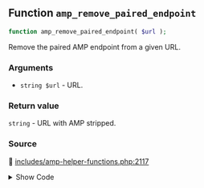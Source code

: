 ## Function `amp_remove_paired_endpoint`

```php
function amp_remove_paired_endpoint( $url );
```

Remove the paired AMP endpoint from a given URL.

### Arguments

* `string $url` - URL.

### Return value

`string` - URL with AMP stripped.

### Source

:link: [includes/amp-helper-functions.php:2117](/includes/amp-helper-functions.php#L2117-L2129)

<details>
<summary>Show Code</summary>

```php
function amp_remove_paired_endpoint( $url ) {
	try {
		return Services::get( 'paired_routing' )->remove_endpoint( $url );
	} catch ( InvalidService $e ) {
		if ( ! amp_is_enabled() ) {
			$reason = __( 'Function called while AMP is disabled via `amp_is_enabled` filter.', 'amp' );
		} else {
			$reason = __( 'Function cannot be called before services are registered.', 'amp' );
		}
		_doing_it_wrong( __FUNCTION__, esc_html( $reason ) . ' ' . esc_html( $e->getMessage() ), '2.1.1' );
		return $url;
	}
}
```

</details>
